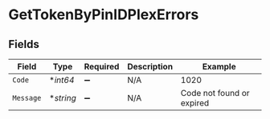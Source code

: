 # GetTokenByPinIDPlexErrors


## Fields

| Field                     | Type                      | Required                  | Description               | Example                   |
| ------------------------- | ------------------------- | ------------------------- | ------------------------- | ------------------------- |
| `Code`                    | **int64*                  | :heavy_minus_sign:        | N/A                       | 1020                      |
| `Message`                 | **string*                 | :heavy_minus_sign:        | N/A                       | Code not found or expired |